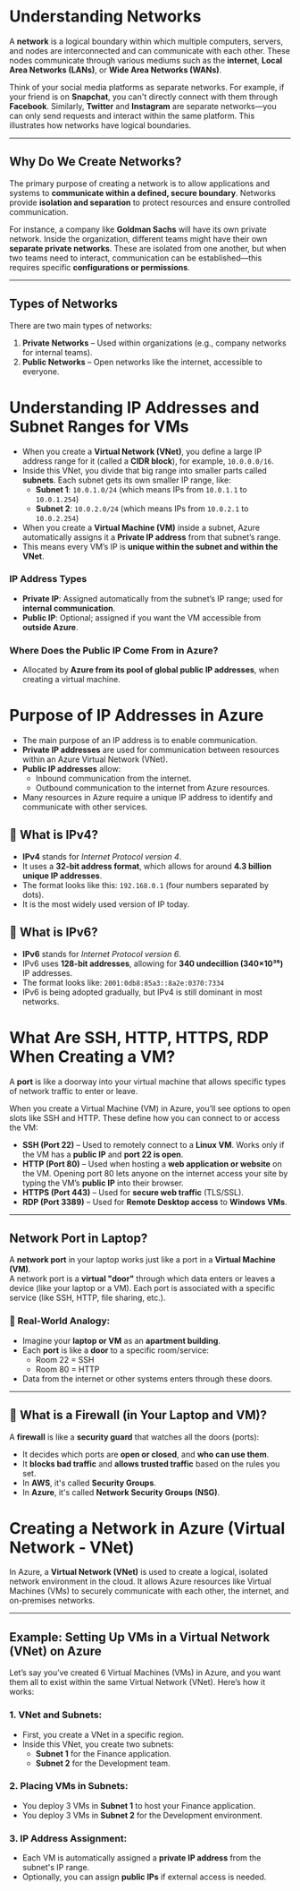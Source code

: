 # Understanding Networks

A **network** is a logical boundary within which multiple computers, servers, and nodes are interconnected and can communicate with each other. These nodes communicate through various mediums such as the **internet**, **Local Area Networks (LANs)**, or **Wide Area Networks (WANs)**.

Think of your social media platforms as separate networks. For example, if your friend is on **Snapchat**, you can't directly connect with them through **Facebook**. Similarly, **Twitter** and **Instagram** are separate networks—you can only send requests and interact within the same platform. This illustrates how networks have logical boundaries.

---

## Why Do We Create Networks?

The primary purpose of creating a network is to allow applications and systems to **communicate within a defined, secure boundary**. Networks provide **isolation and separation** to protect resources and ensure controlled communication.

For instance, a company like **Goldman Sachs** will have its own private network. Inside the organization, different teams might have their own **separate private networks**. These are isolated from one another, but when two teams need to interact, communication can be established—this requires specific **configurations or permissions**.

---

## Types of Networks

There are two main types of networks:

1. **Private Networks** – Used within organizations (e.g., company networks for internal teams).
2. **Public Networks** – Open networks like the internet, accessible to everyone.

# Understanding IP Addresses and Subnet Ranges for VMs

- When you create a **Virtual Network (VNet)**, you define a large IP address range for it (called a **CIDR block**), for example, `10.0.0.0/16`.
- Inside this VNet, you divide that big range into smaller parts called **subnets**. Each subnet gets its own smaller IP range, like:
  - **Subnet 1**: `10.0.1.0/24` (which means IPs from `10.0.1.1` to `10.0.1.254`)
  - **Subnet 2**: `10.0.2.0/24` (which means IPs from `10.0.2.1` to `10.0.2.254`)
- When you create a **Virtual Machine (VM)** inside a subnet, Azure automatically assigns it a **Private IP address** from that subnet’s range.
- This means every VM’s IP is **unique within the subnet and within the VNet**.

### IP Address Types

- **Private IP**: Assigned automatically from the subnet’s IP range; used for **internal communication**.
- **Public IP**: Optional; assigned if you want the VM accessible from **outside Azure**.

### Where Does the Public IP Come From in Azure?

- Allocated by **Azure from its pool of global public IP addresses**, when creating a virtual machine.

# Purpose of IP Addresses in Azure

- The main purpose of an IP address is to enable communication.
- **Private IP addresses** are used for communication between resources within an Azure Virtual Network (VNet).
- **Public IP addresses** allow:
  - Inbound communication from the internet.
  - Outbound communication to the internet from Azure resources.
- Many resources in Azure require a unique IP address to identify and communicate with other services.

## 🔹 What is IPv4?

- **IPv4** stands for *Internet Protocol version 4*.
- It uses a **32-bit address format**, which allows for around **4.3 billion unique IP addresses**.
- The format looks like this: `192.168.0.1` (four numbers separated by dots).
- It is the most widely used version of IP today.

## 🔹 What is IPv6?

- **IPv6** stands for *Internet Protocol version 6*.
- IPv6 uses **128-bit addresses**, allowing for **340 undecillion (340×10³⁶)** IP addresses.
- The format looks like: `2001:0db8:85a3::8a2e:0370:7334`
- IPv6 is being adopted gradually, but IPv4 is still dominant in most networks.


# What Are SSH, HTTP, HTTPS, RDP When Creating a VM?

A **port** is like a doorway into your virtual machine that allows specific types of network traffic to enter or leave.

When you create a Virtual Machine (VM) in Azure, you’ll see options to open slots like SSH and HTTP. These define how you can connect to or access the VM:

- **SSH (Port 22)** – Used to remotely connect to a **Linux VM**. Works only if the VM has a **public IP** and **port 22 is open**.
- **HTTP (Port 80)** – Used when hosting a **web application or website** on the VM. Opening port 80 lets anyone on the internet access your site by typing the VM’s **public IP** into their browser.
- **HTTPS (Port 443)** – Used for **secure web traffic** (TLS/SSL).
- **RDP (Port 3389)** – Used for **Remote Desktop access** to **Windows VMs**.

---

## Network Port in Laptop?

A **network port** in your laptop works just like a port in a **Virtual Machine (VM)**.  
A network port is a **virtual "door"** through which data enters or leaves a device (like your laptop or a VM). Each port is associated with a specific service (like SSH, HTTP, file sharing, etc.).

### 🏢 Real-World Analogy:

- Imagine your **laptop or VM** as an **apartment building**.
- Each **port** is like a **door** to a specific room/service:
  - Room 22 = SSH
  - Room 80 = HTTP
- Data from the internet or other systems enters through these doors.

---

## 🔐 What is a Firewall (in Your Laptop and VM)?

A **firewall** is like a **security guard** that watches all the doors (ports):

- It decides which ports are **open or closed**, and **who can use them**.
- It **blocks bad traffic** and **allows trusted traffic** based on the rules you set.
- In **AWS**, it's called **Security Groups**.
- In **Azure**, it's called **Network Security Groups (NSG)**.


# Creating a Network in Azure (Virtual Network - VNet)

In Azure, a **Virtual Network (VNet)** is used to create a logical, isolated network environment in the cloud. It allows Azure resources like Virtual Machines (VMs) to securely communicate with each other, the internet, and on-premises networks.

---

## Example: Setting Up VMs in a Virtual Network (VNet) on Azure

Let’s say you’ve created 6 Virtual Machines (VMs) in Azure, and you want them all to exist within the same Virtual Network (VNet). Here’s how it works:

### 1. VNet and Subnets:
- First, you create a VNet in a specific region.
- Inside this VNet, you create two subnets:
  - **Subnet 1** for the Finance application.
  - **Subnet 2** for the Development team.

### 2. Placing VMs in Subnets:
- You deploy 3 VMs in **Subnet 1** to host your Finance application.
- You deploy 3 VMs in **Subnet 2** for the Development environment.

### 3. IP Address Assignment:
- Each VM is automatically assigned a **private IP address** from the subnet's IP range.
- Optionally, you can assign **public IPs** if external access is needed.


